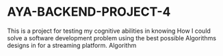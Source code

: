 # AYA-BACKEND-PROJECT-4
This is a project for testing my cognitive abilities in knowing How I could solve a software development problem using the best possible Algorithms designs in for a streaming platform. Algorithm 
